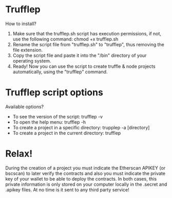 # Trufflep
How to install?

1. Make sure that the trufflep.sh script has execution permissions, if not, use the following command: chmod +x trufflep.sh
2. Rename the script file from "trufflep.sh" to "trufflep", thus removing the file extension.
3. Copy the script file and paste it into the "/bin" directory of your operating system.
4. Ready! Now you can use the script to create truffle & node projects automatically, using the "trufflep" command.

# Trufflep script options
Available options?

- To see the version of the script: trufflep -v
- To open the help menu: trufflep -h
- To create a project in a specific directory: trupplep -a [directory]
- To create a project in the current directory: trufflep

# Relax!

During the creation of a project you must indicate the Etherscan APIKEY (or bscscan) to later verify the contracts and also you must indicate the private key of your wallet to be able to deploy the contracts. In both cases, this private information is only stored on your computer locally in the .secret and .apikey files. At no time is it sent to any third party service!
